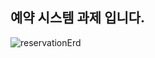 ## 예약 시스템 과제 입니다.

![reservationErd](https://github.com/M-subray/reservation/assets/144686741/854fd390-afb9-43bd-92c6-ae378c83b783)
